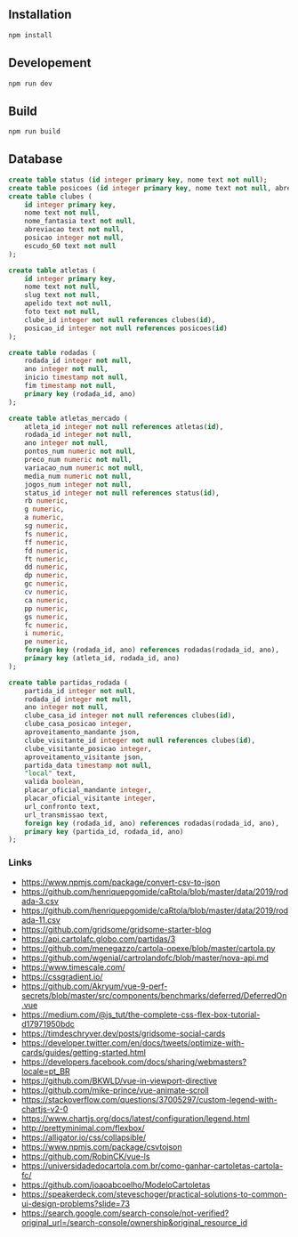 ## Installation

```bash
npm install
```

## Developement

```bash
npm run dev
```

## Build

```bash
npm run build
```

## Database

```sql
create table status (id integer primary key, nome text not null);
create table posicoes (id integer primary key, nome text not null, abreviacao text not null);
create table clubes (
    id integer primary key,
    nome text not null,
    nome_fantasia text not null,
    abreviacao text not null,
    posicao integer not null,
    escudo_60 text not null
);

create table atletas (
    id integer primary key,
    nome text not null,
    slug text not null,
    apelido text not null,
    foto text not null,
    clube_id integer not null references clubes(id),
    posicao_id integer not null references posicoes(id)
);

create table rodadas (
    rodada_id integer not null,
    ano integer not null,
    inicio timestamp not null,
    fim timestamp not null,
    primary key (rodada_id, ano)
);

create table atletas_mercado (
    atleta_id integer not null references atletas(id),
    rodada_id integer not null,
    ano integer not null,
    pontos_num numeric not null,
    preco_num numeric not null,
    variacao_num numeric not null,
    media_num numeric not null,
    jogos_num integer not null,
    status_id integer not null references status(id),
    rb numeric,
    g numeric,
    a numeric,
    sg numeric,
    fs numeric,
    ff numeric,
    fd numeric,
    ft numeric,
    dd numeric,
    dp numeric,
    gc numeric,
    cv numeric,
    ca numeric,
    pp numeric,
    gs numeric,
    fc numeric,
    i numeric,
    pe numeric,
    foreign key (rodada_id, ano) references rodadas(rodada_id, ano),
    primary key (atleta_id, rodada_id, ano)
);

create table partidas_rodada (
    partida_id integer not null,
    rodada_id integer not null,
    ano integer not null,
    clube_casa_id integer not null references clubes(id),
    clube_casa_posicao integer,
    aproveitamento_mandante json,
    clube_visitante_id integer not null references clubes(id),
    clube_visitante_posicao integer,
    aproveitamento_visitante json,
    partida_data timestamp not null,
    "local" text,
    valida boolean,
    placar_oficial_mandante integer,
    placar_oficial_visitante integer,
    url_confronto text,
    url_transmissao text,
    foreign key (rodada_id, ano) references rodadas(rodada_id, ano),
    primary key (partida_id, rodada_id, ano)
);
```

### Links

- <https://www.npmjs.com/package/convert-csv-to-json>
- <https://github.com/henriquepgomide/caRtola/blob/master/data/2019/rodada-3.csv>
- <https://github.com/henriquepgomide/caRtola/blob/master/data/2019/rodada-11.csv>
- <https://github.com/gridsome/gridsome-starter-blog>
- <https://api.cartolafc.globo.com/partidas/3>
- <https://github.com/menegazzo/cartola-opexe/blob/master/cartola.py>
- <https://github.com/wgenial/cartrolandofc/blob/master/nova-api.md>
- <https://www.timescale.com/>
- <https://cssgradient.io/>
- <https://github.com/Akryum/vue-9-perf-secrets/blob/master/src/components/benchmarks/deferred/DeferredOn.vue>
- <https://medium.com/@js_tut/the-complete-css-flex-box-tutorial-d17971950bdc>
- <https://timdeschryver.dev/posts/gridsome-social-cards>
- <https://developer.twitter.com/en/docs/tweets/optimize-with-cards/guides/getting-started.html>
- <https://developers.facebook.com/docs/sharing/webmasters?locale=pt_BR>
- <https://github.com/BKWLD/vue-in-viewport-directive>
- <https://github.com/mike-prince/vue-animate-scroll>
- <https://stackoverflow.com/questions/37005297/custom-legend-with-chartjs-v2-0>
- <https://www.chartjs.org/docs/latest/configuration/legend.html>
- <http://prettyminimal.com/flexbox/>
- <https://alligator.io/css/collapsible/>
- <https://www.npmjs.com/package/csvtojson>
- <https://github.com/RobinCK/vue-ls>
- <https://universidadedocartola.com.br/como-ganhar-cartoletas-cartola-fc/>
- <https://github.com/joaoabcoelho/ModeloCartoletas>
- <https://speakerdeck.com/steveschoger/practical-solutions-to-common-ui-design-problems?slide=73>
- <https://search.google.com/search-console/not-verified?original_url=/search-console/ownership&original_resource_id>
